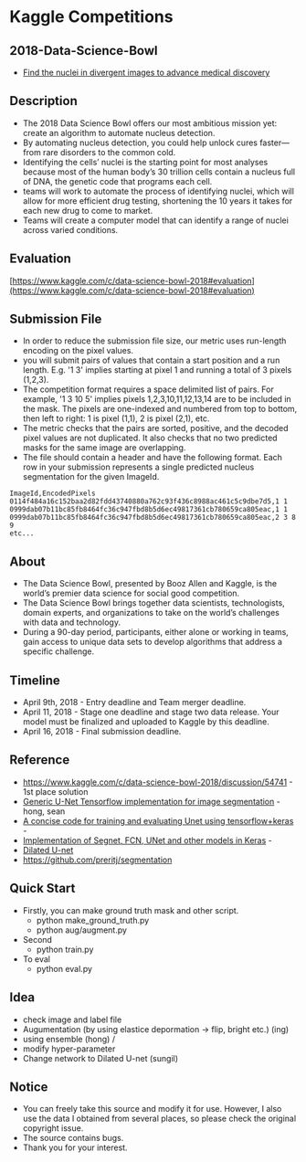 # Kaggle Competitions

## 2018-Data-Science-Bowl
- [Find the nuclei in divergent images to advance medical discovery](https://www.kaggle.com/c/data-science-bowl-2018)

## Description
- The 2018 Data Science Bowl offers our most ambitious mission yet: create an algorithm to automate nucleus detection.
- By automating nucleus detection, you could help unlock cures faster—from rare disorders to the common cold.
- Identifying the cells’ nuclei is the starting point for most analyses because most of the human body’s 30 trillion cells contain a nucleus full of DNA, 
the genetic code that programs each cell.
- teams will work to automate the process of identifying nuclei, which will allow for more efficient drug testing, 
shortening the 10 years it takes for each new drug to come to market. 
- Teams will create a computer model that can identify a range of nuclei across varied conditions. 

## Evaluation
[https://www.kaggle.com/c/data-science-bowl-2018#evaluation](https://www.kaggle.com/c/data-science-bowl-2018#evaluation)

## Submission File
- In order to reduce the submission file size, our metric uses run-length encoding on the pixel values. 
- you will submit pairs of values that contain a start position and a run length. 
E.g. '1 3' implies starting at pixel 1 and running a total of 3 pixels (1,2,3).
- The competition format requires a space delimited list of pairs. 
For example, '1 3 10 5' implies pixels 1,2,3,10,11,12,13,14 are to be included in the mask. 
The pixels are one-indexed and numbered from top to bottom, then left to right: 1 is pixel (1,1), 2 is pixel (2,1), etc.
- The metric checks that the pairs are sorted, positive, and the decoded pixel values are not duplicated. It also checks that no two predicted masks for the same image are overlapping.
- The file should contain a header and have the following format. 
Each row in your submission represents a single predicted nucleus segmentation for the given ImageId.
```
ImageId,EncodedPixels  
0114f484a16c152baa2d82fdd43740880a762c93f436c8988ac461c5c9dbe7d5,1 1  
0999dab07b11bc85fb8464fc36c947fbd8b5d6ec49817361cb780659ca805eac,1 1  
0999dab07b11bc85fb8464fc36c947fbd8b5d6ec49817361cb780659ca805eac,2 3 8 9  
etc...
```

## About
- The Data Science Bowl, presented by Booz Allen and Kaggle, is the world’s premier data science for social good competition.
- The Data Science Bowl brings together data scientists, technologists, domain experts, 
and organizations to take on the world’s challenges with data and technology. 
- During a 90-day period, participants, either alone or working in teams, 
gain access to unique data sets to develop algorithms that address a specific challenge. 

## Timeline
- April 9th, 2018 - Entry deadline and Team merger deadline.
- April 11, 2018 - Stage one deadline and stage two data release. Your model must be finalized and uploaded to Kaggle by this deadline.
- April 16, 2018 - Final submission deadline.

## Reference
- https://www.kaggle.com/c/data-science-bowl-2018/discussion/54741 - 1st place solution
- [Generic U-Net Tensorflow implementation for image segmentation](https://github.com/jakeret/tf_unet) - hong, sean
- [A concise code for training and evaluating Unet using tensorflow+keras](https://github.com/zizhaozhang/unet-tensorflow-keras) -
- [Implementation of Segnet, FCN, UNet and other models in Keras](https://github.com/divamgupta/image-segmentation-keras) -
- [Dilated U-net](https://chuckyee.github.io/cardiac-segmentation/)
- https://github.com/preritj/segmentation


## Quick Start
- Firstly, you can make ground truth mask and other script.
  - python make_ground_truth.py
  - python aug/augment.py
- Second
  - python train.py
- To eval
  - python eval.py



## Idea
- check image and label file
- Augumentation (by using elastice depormation -> flip, bright etc.) (ing)
- using ensemble (hong) / 
- modify hyper-parameter
- Change network to Dilated U-net (sungil)

## Notice
- You can freely take this source and modify it for use. However, I also use the data I obtained from several places, so please check the original copyright issue.
- The source contains bugs.
- Thank you for your interest.
